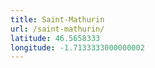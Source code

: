 ```yaml
---
title: Saint-Mathurin
url: /saint-mathurin/
latitude: 46.5658333
longitude: -1.7133333000000002
---
```

